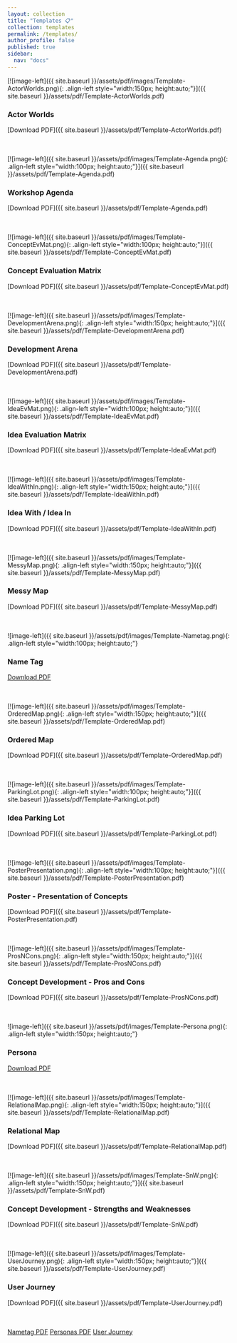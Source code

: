 ```yaml
---
layout: collection
title: "Templates 📋"
collection: templates
permalink: /templates/
author_profile: false
published: true
sidebar:
  nav: "docs"
---
```

<style>
  .image-container {
    display: flex;
    align-items: center;
    margin-bottom: 20px; /* Optional: Add margin between each image/link pair */
  }
</style>

[![image-left]({{ site.baseurl }}/assets/pdf/images/Template-ActorWorlds.png){: .align-left style="width:150px; height:auto;"}]({{ site.baseurl }}/assets/pdf/Template-ActorWorlds.pdf)
### Actor Worlds  
[Download PDF]({{ site.baseurl }}/assets/pdf/Template-ActorWorlds.pdf)<br><br><br>     

[![image-left]({{ site.baseurl }}/assets/pdf/images/Template-Agenda.png){: .align-left style="width:100px; height:auto;"}]({{ site.baseurl }}/assets/pdf/Template-Agenda.pdf)
### Workshop Agenda  
[Download PDF]({{ site.baseurl }}/assets/pdf/Template-Agenda.pdf)<br><br><br>       

[![image-left]({{ site.baseurl }}/assets/pdf/images/Template-ConceptEvMat.png){: .align-left style="width:100px; height:auto;"}]({{ site.baseurl }}/assets/pdf/Template-ConceptEvMat.pdf)
### Concept Evaluation Matrix  
[Download PDF]({{ site.baseurl }}/assets/pdf/Template-ConceptEvMat.pdf)<br><br><br>     

[![image-left]({{ site.baseurl }}/assets/pdf/images/Template-DevelopmentArena.png){: .align-left style="width:150px; height:auto;"}]({{ site.baseurl }}/assets/pdf/Template-DevelopmentArena.pdf)
### Development Arena  
[Download PDF]({{ site.baseurl }}/assets/pdf/Template-DevelopmentArena.pdf)<br><br><br>    

[![image-left]({{ site.baseurl }}/assets/pdf/images/Template-IdeaEvMat.png){: .align-left style="width:100px; height:auto;"}]({{ site.baseurl }}/assets/pdf/Template-IdeaEvMat.pdf)
### Idea Evaluation Matrix  
[Download PDF]({{ site.baseurl }}/assets/pdf/Template-IdeaEvMat.pdf)<br><br><br>   

[![image-left]({{ site.baseurl }}/assets/pdf/images/Template-IdeaWithIn.png){: .align-left style="width:150px; height:auto;"}]({{ site.baseurl }}/assets/pdf/Template-IdeaWithIn.pdf)
### Idea With / Idea In
[Download PDF]({{ site.baseurl }}/assets/pdf/Template-IdeaWithIn.pdf)<br><br><br>    

[![image-left]({{ site.baseurl }}/assets/pdf/images/Template-MessyMap.png){: .align-left style="width:150px; height:auto;"}]({{ site.baseurl }}/assets/pdf/Template-MessyMap.pdf)
### Messy Map
[Download PDF]({{ site.baseurl }}/assets/pdf/Template-MessyMap.pdf)<br><br><br> 

![image-left]({{ site.baseurl }}/assets/pdf/images/Template-Nametag.png){: .align-left style="width:100px; height:auto;"}
### Name Tag
[Download PDF](https://universaldesignguide.com/wp-content/uploads/Template_nametag.pdf)<br><br><br> 

[![image-left]({{ site.baseurl }}/assets/pdf/images/Template-OrderedMap.png){: .align-left style="width:150px; height:auto;"}]({{ site.baseurl }}/assets/pdf/Template-OrderedMap.pdf)
### Ordered Map
[Download PDF]({{ site.baseurl }}/assets/pdf/Template-OrderedMap.pdf)<br><br><br> 

[![image-left]({{ site.baseurl }}/assets/pdf/images/Template-ParkingLot.png){: .align-left style="width:100px; height:auto;"}]({{ site.baseurl }}/assets/pdf/Template-ParkingLot.pdf)
### Idea Parking Lot
[Download PDF]({{ site.baseurl }}/assets/pdf/Template-ParkingLot.pdf)<br><br><br> 

[![image-left]({{ site.baseurl }}/assets/pdf/images/Template-PosterPresentation.png){: .align-left style="width:100px; height:auto;"}]({{ site.baseurl }}/assets/pdf/Template-PosterPresentation.pdf)
### Poster - Presentation of Concepts
[Download PDF]({{ site.baseurl }}/assets/pdf/Template-PosterPresentation.pdf)<br><br><br> 

[![image-left]({{ site.baseurl }}/assets/pdf/images/Template-ProsNCons.png){: .align-left style="width:150px; height:auto;"}]({{ site.baseurl }}/assets/pdf/Template-ProsNCons.pdf)
### Concept Development - Pros and Cons
[Download PDF]({{ site.baseurl }}/assets/pdf/Template-ProsNCons.pdf)<br><br><br> 

![image-left]({{ site.baseurl }}/assets/pdf/images/Template-Persona.png){: .align-left style="width:150px; height:auto;"}
### Persona
[Download PDF](https://universaldesignguide.com/wp-content/uploads/Persona_v2.pdf)<br><br><br> 

[![image-left]({{ site.baseurl }}/assets/pdf/images/Template-RelationalMap.png){: .align-left style="width:150px; height:auto;"}]({{ site.baseurl }}/assets/pdf/Template-RelationalMap.pdf)
### Relational Map
[Download PDF]({{ site.baseurl }}/assets/pdf/Template-RelationalMap.pdf)<br><br><br> 

[![image-left]({{ site.baseurl }}/assets/pdf/images/Template-SnW.png){: .align-left style="width:150px; height:auto;"}]({{ site.baseurl }}/assets/pdf/Template-SnW.pdf)
### Concept Development - Strengths and Weaknesses
[Download PDF]({{ site.baseurl }}/assets/pdf/Template-SnW.pdf)<br><br><br> 

[![image-left]({{ site.baseurl }}/assets/pdf/images/Template-UserJourney.png){: .align-left style="width:150px; height:auto;"}]({{ site.baseurl }}/assets/pdf/Template-UserJourney.pdf)
### User Journey
[Download PDF]({{ site.baseurl }}/assets/pdf/Template-UserJourney.pdf)<br><br><br> 

[Nametag PDF](https://universaldesignguide.com/wp-content/uploads/Template_nametag.pdf)
[Personas PDF](https://universaldesignguide.com/wp-content/uploads/Persona_v2.pdf)
[User Journey](https://universaldesignguide.com/wp-content/uploads/Persona_v2.pdf)
